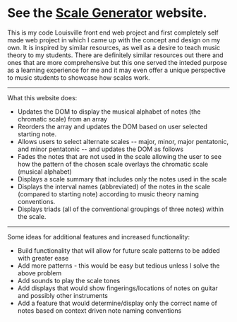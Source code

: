 # See the [Scale Generator](https://codebrews.github.io/scale-generator/) website.

This is my code Louisville front end web project and first completely self made web project in which I came up with the concept and design on my own. It is inspired by similar resources, as well as a desire to teach music theory to my students. There are definitely similar resources out there and ones that are more comprehensive but this one served the inteded purpose as a learning experience for me and it may even offer a unique perspective to music students to showcase how scales work. 

---

What this website does:
- Updates the DOM to display the musical alphabet of notes (the chromatic scale) from an array
- Reorders the array and updates the DOM based on user selected starting note. 
- Allows users to select alternate scales -- major, minor, major pentatonic, and minor pentatonic -- and updates the DOM as follows
- Fades the notes that are not used in the scale allowing the user to see how the pattern of the chosen scale overlays the chromatic scale (musical alphabet)
- Displays a scale summary that includes only the notes used in the scale
- Displays the interval names (abbreviated) of the notes in the scale (compared to starting note) according to music theory naming conventions.
- Displays triads (all of the conventional groupings of three notes) within the scale.

---

Some ideas for additional features and increased functionality:
- Build functionality that will allow for future scale patterns to be added with greater ease
- Add more patterns - this would be easy but tedious unless I solve the above problem
- Add sounds to play the scale tones
- Add displays that would show fingerings/locations of notes on guitar and possibly other instruments
- Add a feature that would determine/display only the correct name of notes based on context driven note naming conventions

